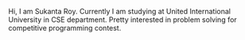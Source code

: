 Hi, I am Sukanta Roy.
Currently I am studying at United International University in CSE department.
Pretty interested in problem solving for competitive programming contest.
